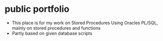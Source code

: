 # public portfolio

- This place is for my work on Stored Procedures Using Oracles PL/SQL, mainly on stored procedures and functions
- Partly based on given database scripts
